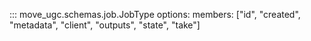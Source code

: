 ::: move_ugc.schemas.job.JobType
    options:
        members: ["id", "created", "metadata", "client", "outputs", "state", "take"]